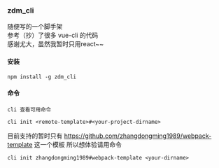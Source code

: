 ### zdm_cli
随便写的一个脚手架   
参考（抄）了很多 vue-cli 的代码    
感谢尤大，虽然我暂时只用react~~

#### 安装
```
npm install -g zdm_cli
```
#### 命令
```
cli 查看可用命令

cli init <remote-template>#<your-project-dirname>

```

目前支持的暂时只有 https://github.com/zhangdongming1989/webpack-template
这一个模板
所以想体验请用命令
```
cli init zhangdongming1989#webpack-template <your-dirname>

```